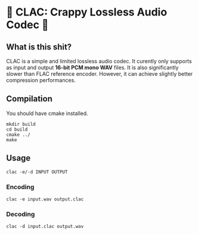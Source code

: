 # 💩 CLAC: Crappy Lossless Audio Codec 💩

## What is this shit?

CLAC is a simple and limited lossless audio codec. It curently only supports as input and output **16-bit PCM mono WAV** files.
It is also significantly slower than FLAC reference encoder. However, it can achieve slightly better compression performances.

## Compilation

You should have cmake installed.

```
mkdir build
cd build
cmake ../
make
```

## Usage

```
clac -e/-d INPUT OUTPUT
```

### Encoding

```
clac -e input.wav output.clac
```

### Decoding

```
clac -d input.clac output.wav
```

